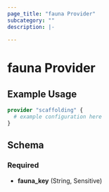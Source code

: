 ```yaml
---
page_title: "fauna Provider"
subcategory: ""
description: |-
  
---
```


# fauna Provider



## Example Usage

```terraform
provider "scaffolding" {
  # example configuration here
}
```

## Schema

### Required

- **fauna_key** (String, Sensitive)
